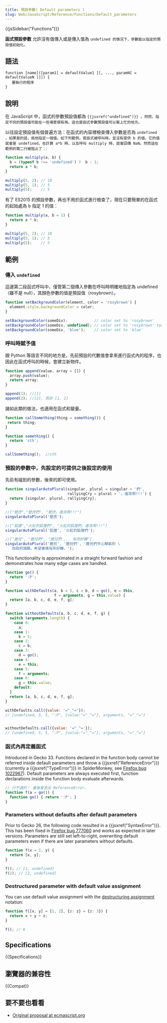 ```yaml
---
title: 預設參數( Default parameters )
slug: Web/JavaScript/Reference/Functions/Default_parameters
---
```


{{jsSidebar("Functions")}}

**函式預設參數** 允許沒有值傳入或是傳入值為 `undefined 的情況下，參數能以指定的預設值初始化。`

## 語法

```plain
function [name]([param1[ = defaultValue1 ][, ..., paramN[ = defaultValueN ]]]) {
   要執行的程序
}
```

## 說明

在 JavaScript 中，函式的參數預設值都為 `{{jsxref("undefined")}} 。然而，指定不同的預設值可能在一些場景很有用。這也是函式參數預設值可以幫上忙的地方。`

以往設定預設值有個普遍方法：在函式的內容裡檢查傳入參數是否為 `undefined ，如果是的話，爲他指定一個值。如下列範例，若函式被呼叫時，並沒有提供 b 的值，它的值就會是 undefined，在計算 a*b 時，以及呼叫 multiply 時，就會回傳 NaN。然而這在範例的第二行被阻止了：`:

```js
function multiply(a, b) {
  b = (typeof b !== 'undefined') ?  b : 1;
  return a * b;
}

multiply(5, 2); // 10
multiply(5, 1); // 5
multiply(5);    // 5
```

有了 ES2015 的預設參數，再也不用於函式進行檢查了，現在只要簡單的在函式的起始處為 b 指定 1 的值：

```js
function multiply(a, b = 1) {
  return a * b;
}

multiply(5, 2); // 10
multiply(5, 1); // 5
multiply(5);    // 5
```

## 範例

### 傳入 `undefined`

這邊第二段函式呼叫中，僅管第二個傳入參數在呼叫時明確地指定為 undefined（雖不是 null），其顏色參數的值是預設值（rosybrown）。

```js
function setBackgroundColor(element, color = 'rosybrown') {
  element.style.backgroundColor = color;
}

setBackgroundColor(someDiv);            // color set to 'rosybrown'
setBackgroundColor(someDiv, undefined); // color set to 'rosybrown' too
setBackgroundColor(someDiv, 'blue');    // color set to 'blue'
```

### 呼叫時賦予值

跟 Python 等語言不同的地方是，先前預設的代數值會拿來進行函式內的程序，也因此在函式呼叫的時候，會建立新物件。

```js
function append(value, array = []) {
  array.push(value);
  return array;
}

append(1); //[1]
append(2); //[2], 而非 [1, 2]
```

諸如此類的做法，也適用在函式和變量。

```js
function callSomething(thing = something()) {
 return thing;
}

function something() {
  return 'sth';
}

callSomething();  //sth
```

### 預設的參數中，先設定的可提供之後設定的使用

先前有碰到的參數，後來的即可使用。

```js
function singularAutoPlural(singular, plural = singular + '們',
                            rallyingCry = plural + '，進攻啊!!!') {
  return [singular, plural, rallyingCry];
}

//["壁虎","壁虎們", "壁虎，進攻啊!!!"]
singularAutoPlural('壁虎');

//["狐狸","火紅的狐狸們", "火紅的狐狸們，進攻啊!!!"]
singularAutoPlural('狐狸', '火紅的狐狸們');

//["鹿兒", "鹿兒們", "鹿兒們 ... 有所好轉"]
singularAutoPlural('鹿兒', '鹿兒們', '鹿兒們平心靜氣的 \
   向政府請願，希望事情有所好轉。');
```

This functionality is approximated in a straight forward fashion and demonstrates how many edge cases are handled.

```js
function go() {
  return ':P';
}

function withDefaults(a, b = 5, c = b, d = go(), e = this,
                      f = arguments, g = this.value) {
  return [a, b, c, d, e, f, g];
}

function withoutDefaults(a, b, c, d, e, f, g) {
  switch (arguments.length) {
    case 0:
      a;
    case 1:
      b = 5;
    case 2:
      c = b;
    case 3:
      d = go();
    case 4:
      e = this;
    case 5:
      f = arguments;
    case 6:
      g = this.value;
    default:
  }
  return [a, b, c, d, e, f, g];
}

withDefaults.call({value: '=^_^='});
// [undefined, 5, 5, ":P", {value:"=^_^="}, arguments, "=^_^="]


withoutDefaults.call({value: '=^_^='});
// [undefined, 5, 5, ":P", {value:"=^_^="}, arguments, "=^_^="]
```

### 函式內再定義函式

Introduced in Gecko 33. Functions declared in the function body cannot be referred inside default parameters and throw a {{jsxref("ReferenceError")}} (currently a {{jsxref("TypeError")}} in SpiderMonkey, see [Firefox bug 1022967](https://bugzil.la/1022967)). Default parameters are always executed first, function declarations inside the function body evaluate afterwards.

```js
// 行不通的！ 最後會丟出 ReferenceError。
function f(a = go()) {
  function go() { return ':P'; }
}
```

### Parameters without defaults after default parameters

Prior to Gecko 26, the following code resulted in a {{jsxref("SyntaxError")}}. This has been fixed in [Firefox bug 777060](https://bugzil.la/777060) and works as expected in later versions. Parameters are still set left-to-right, overwriting default parameters even if there are later parameters without defaults.

```js
function f(x = 1, y) {
  return [x, y];
}

f(); // [1, undefined]
f(2); // [2, undefined]
```

### Destructured parameter with default value assignment

You can use default value assignment with the [destructuring assignment](/zh-TW/docs/Web/JavaScript/Reference/Operators/Destructuring_assignment) notation:

```js
function f([x, y] = [1, 2], {z: z} = {z: 3}) {
  return x + y + z;
}

f(); // 6
```

## Specifications

{{Specifications}}

## 瀏覽器的兼容性

{{Compat}}

## 要不要也看看

- [Original proposal at ecmascript.org](http://wiki.ecmascript.org/doku.php?id=harmony:parameter_default_values)
